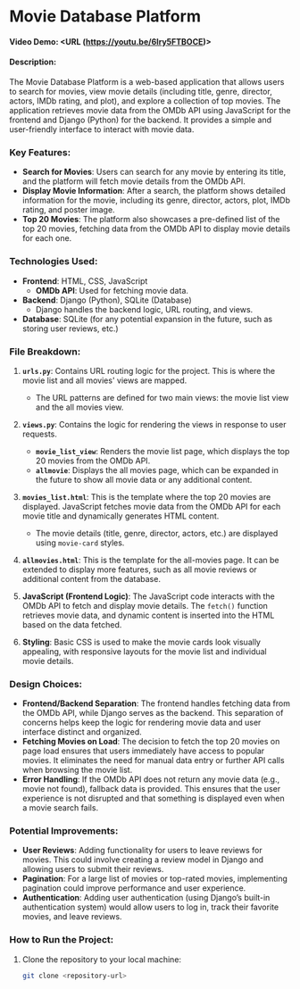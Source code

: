 # Movie Database Platform

#### Video Demo: <URL (https://youtu.be/6Iry5FTBOCE)>

#### Description:
The Movie Database Platform is a web-based application that allows users to search for movies, view movie details (including title, genre, director, actors, IMDb rating, and plot), and explore a collection of top movies. The application retrieves movie data from the OMDb API using JavaScript for the frontend and Django (Python) for the backend. It provides a simple and user-friendly interface to interact with movie data.

### Key Features:
- **Search for Movies**: Users can search for any movie by entering its title, and the platform will fetch movie details from the OMDb API.
- **Display Movie Information**: After a search, the platform shows detailed information for the movie, including its genre, director, actors, plot, IMDb rating, and poster image.
- **Top 20 Movies**: The platform also showcases a pre-defined list of the top 20 movies, fetching data from the OMDb API to display movie details for each one.

### Technologies Used:
- **Frontend**: HTML, CSS, JavaScript
  - **OMDb API**: Used for fetching movie data.
- **Backend**: Django (Python), SQLite (Database)
  - Django handles the backend logic, URL routing, and views.
- **Database**: SQLite (for any potential expansion in the future, such as storing user reviews, etc.)

### File Breakdown:
1. **`urls.py`**: Contains URL routing logic for the project. This is where the movie list and all movies' views are mapped.
   - The URL patterns are defined for two main views: the movie list view and the all movies view.
   
2. **`views.py`**: Contains the logic for rendering the views in response to user requests.
   - **`movie_list_view`**: Renders the movie list page, which displays the top 20 movies from the OMDb API.
   - **`allmovie`**: Displays the all movies page, which can be expanded in the future to show all movie data or any additional content.

3. **`movies_list.html`**: This is the template where the top 20 movies are displayed. JavaScript fetches movie data from the OMDb API for each movie title and dynamically generates HTML content.
   - The movie details (title, genre, director, actors, etc.) are displayed using `movie-card` styles.
   
4. **`allmovies.html`**: This is the template for the all-movies page. It can be extended to display more features, such as all movie reviews or additional content from the database.

5. **JavaScript (Frontend Logic)**: The JavaScript code interacts with the OMDb API to fetch and display movie details. The `fetch()` function retrieves movie data, and dynamic content is inserted into the HTML based on the data fetched.

6. **Styling**: Basic CSS is used to make the movie cards look visually appealing, with responsive layouts for the movie list and individual movie details.

### Design Choices:
- **Frontend/Backend Separation**: The frontend handles fetching data from the OMDb API, while Django serves as the backend. This separation of concerns helps keep the logic for rendering movie data and user interface distinct and organized.
- **Fetching Movies on Load**: The decision to fetch the top 20 movies on page load ensures that users immediately have access to popular movies. It eliminates the need for manual data entry or further API calls when browsing the movie list.
- **Error Handling**: If the OMDb API does not return any movie data (e.g., movie not found), fallback data is provided. This ensures that the user experience is not disrupted and that something is displayed even when a movie search fails.

### Potential Improvements:
- **User Reviews**: Adding functionality for users to leave reviews for movies. This could involve creating a review model in Django and allowing users to submit their reviews.
- **Pagination**: For a large list of movies or top-rated movies, implementing pagination could improve performance and user experience.
- **Authentication**: Adding user authentication (using Django’s built-in authentication system) would allow users to log in, track their favorite movies, and leave reviews.

### How to Run the Project:
1. Clone the repository to your local machine:
   ```bash
   git clone <repository-url>
